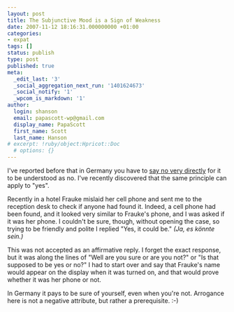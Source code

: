 ```yaml
---
layout: post
title: The Subjunctive Mood is a Sign of Weakness
date: 2007-11-12 18:16:31.000000000 +01:00
categories:
- expat
tags: []
status: publish
type: post
published: true
meta:
  _edit_last: '3'
  _social_aggregation_next_run: '1401624673'
  _social_notify: '1'
  _wpcom_is_markdown: '1'
author:
  login: shanson
  email: papascott-wp@gmail.com
  display_name: PapaScott
  first_name: Scott
  last_name: Hanson
# excerpt: !ruby/object:Hpricot::Doc
  # options: {}
---
```

<p>I've reported before that in Germany you have to <a href="http://www.papascott.de/archives/2007/05/16/the-problem-with-no/">say no very directly</a> for it to be understood as no. I've recently discovered that the same principle can apply to "yes".</p>
<p>Recently in a hotel Frauke mislaid her cell phone and sent me to the reception desk to check if anyone had found it. Indeed, a cell phone had been found, and it looked very similar to Frauke's phone, and I was asked if it was her phone. I couldn't be sure, though, without opening the case, so trying to be friendly and polite I replied "Yes, it could be." <em>(Ja, es k&ouml;nnte sein.)</em></p>
<p>This was not accepted as an affirmative reply. I forget the exact response, but it was along the lines of "Well are you sure or are you not?" or "Is that supposed to be yes or no?" I had to start over and say that Frauke's name would appear on the display when it was turned on, and that would prove whether it was her phone or not.</p>
<p>In Germany it pays to be sure of yourself, even when you're not. Arrogance here is not a negative attribute, but rather a prerequisite. :-)</p>
